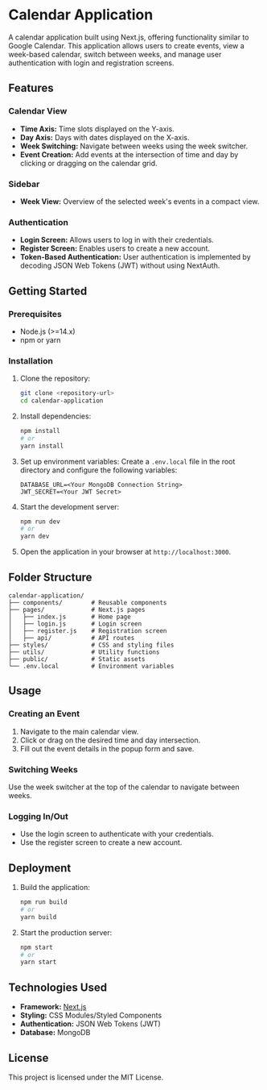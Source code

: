 # Calendar Application

A calendar application built using Next.js, offering functionality similar to Google Calendar. This application allows users to create events, view a week-based calendar, switch between weeks, and manage user authentication with login and registration screens.

## Features

### Calendar View
- **Time Axis:** Time slots displayed on the Y-axis.
- **Day Axis:** Days with dates displayed on the X-axis.
- **Week Switching:** Navigate between weeks using the week switcher.
- **Event Creation:** Add events at the intersection of time and day by clicking or dragging on the calendar grid.

### Sidebar
- **Week View:** Overview of the selected week's events in a compact view.

### Authentication
- **Login Screen:** Allows users to log in with their credentials.
- **Register Screen:** Enables users to create a new account.
- **Token-Based Authentication:** User authentication is implemented by decoding JSON Web Tokens (JWT) without using NextAuth.

## Getting Started

### Prerequisites
- Node.js (>=14.x)
- npm or yarn

### Installation
1. Clone the repository:
   ```bash
   git clone <repository-url>
   cd calendar-application
   ```

2. Install dependencies:
   ```bash
   npm install
   # or
   yarn install
   ```

3. Set up environment variables:
   Create a `.env.local` file in the root directory and configure the following variables:
   ```env
   DATABASE_URL=<Your MongoDB Connection String>
   JWT_SECRET=<Your JWT Secret>
   ```

4. Start the development server:
   ```bash
   npm run dev
   # or
   yarn dev
   ```

5. Open the application in your browser at `http://localhost:3000`.

## Folder Structure
```
calendar-application/
├── components/        # Reusable components
├── pages/             # Next.js pages
│   ├── index.js       # Home page
│   ├── login.js       # Login screen
│   ├── register.js    # Registration screen
│   ├── api/           # API routes
├── styles/            # CSS and styling files
├── utils/             # Utility functions
├── public/            # Static assets
└── .env.local         # Environment variables
```

## Usage

### Creating an Event
1. Navigate to the main calendar view.
2. Click or drag on the desired time and day intersection.
3. Fill out the event details in the popup form and save.

### Switching Weeks
Use the week switcher at the top of the calendar to navigate between weeks.

### Logging In/Out
- Use the login screen to authenticate with your credentials.
- Use the register screen to create a new account.

## Deployment

1. Build the application:
   ```bash
   npm run build
   # or
   yarn build
   ```

2. Start the production server:
   ```bash
   npm start
   # or
   yarn start
   ```

## Technologies Used
- **Framework:** [Next.js](https://nextjs.org/)
- **Styling:** CSS Modules/Styled Components
- **Authentication:** JSON Web Tokens (JWT)
- **Database:** MongoDB

## License
This project is licensed under the MIT License.

